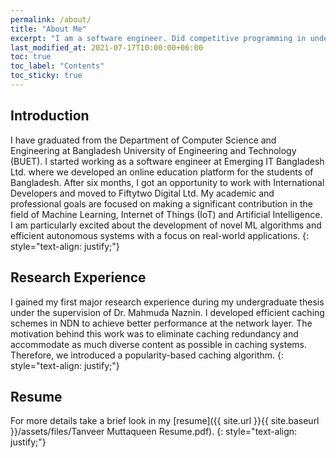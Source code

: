 ```yaml
---
permalink: /about/
title: "About Me"
excerpt: "I am a software engineer. Did competitive programming in undergraduate."
last_modified_at: 2021-07-17T10:00:00+06:00
toc: true
toc_label: "Contents"
toc_sticky: true 
---
```

## Introduction
I have graduated from the Department of Computer Science and Engineering at Bangladesh University of Engineering and Technology (BUET). I started working as a software engineer at Emerging IT Bangladesh Ltd. where we developed an online education platform for the students of Bangladesh. After six months, I got an opportunity to work with International Developers and moved to Fiftytwo Digital Ltd. My academic and professional goals are focused on making a significant contribution in the field of Machine Learning, Internet of Things (IoT) and Artificial Intelligence. I am particularly excited about the development of novel ML algorithms and efficient autonomous systems with a focus on real-world applications.
{: style="text-align: justify;"}
## Research Experience
I gained my first major research experience during my undergraduate thesis under the supervision of Dr. Mahmuda Naznin. I developed efficient caching schemes in NDN to achieve better performance at the network layer. The motivation behind this work was to eliminate caching redundancy and accommodate as much diverse content as possible in caching systems. Therefore, we introduced a popularity-based caching algorithm.
{: style="text-align: justify;"}

## Resume
For more details take a brief look in my [resume]({{ site.url }}{{ site.baseurl }}/assets/files/Tanveer Muttaqueen Resume.pdf).
{: style="text-align: justify;"}
